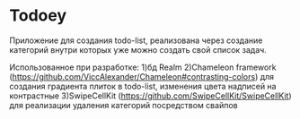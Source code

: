 # Todoey

Приложение для создания todo-list, реализована через создание категорий внутри которых уже можно создать свой список задач. 

Использованное при разработке:
  1)бд Realm 
  2)Chameleon framework (https://github.com/ViccAlexander/Chameleon#contrasting-colors) для создания градиента плиток в 
    todo-list, изменения цвета надписей на контрастные
  3)SwipeCellKit (https://github.com/SwipeCellKit/SwipeCellKit) для реализации удаления категорий посредством свайпов

